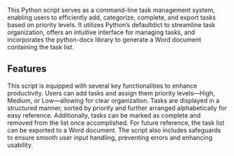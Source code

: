 This Python script serves as a command-line task management system, enabling users to efficiently add, categorize, complete, and export tasks based on priority levels. 
It utilizes Python’s defaultdict to streamline task organization, offers an intuitive interface for managing tasks, and incorporates the python-docx library to generate
a Word document containing the task list.

## Features

This script is equipped with several key functionalities to enhance productivity.
Users can add tasks and assign them priority levels—High, Medium, or Low—allowing 
for clear organization. Tasks are displayed in a structured manner, sorted by priority and further 
arranged alphabetically for easy reference. Additionally, tasks can be marked as complete and removed from the list once accomplished. 
For future reference, the task list can be exported to a Word document. The script also includes safeguards to ensure smooth user input handling, preventing errors and enhancing usability.
